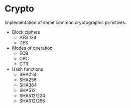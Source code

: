 # Crypto

Implementation of some common cryptographic primitives.

* Block ciphers
    * AES 128
    * DES
* Modes of operation
    * ECB
    * CBC
    * CTR
* Hash functions
    * SHA224
    * SHA256
    * SHA384
    * SHA512
    * SHA512/224
    * SHA512/256

